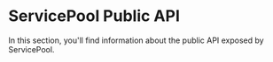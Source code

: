 # ServicePool Public API

In this section, you'll find information about the public API exposed by ServicePool.
